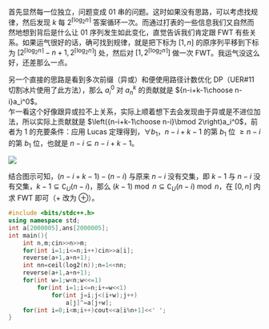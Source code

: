 首先显然每一位独立，问题变成 01 串的问题。这时如果没有思路，可以考虑找规律，然后发现 $k$ 每 $2^{\lceil\log_2 n\rceil}$ 答案循环一次。而通过打表的一些信息我们又自然而然地想到背后是什么让 01 序列发生如此变化，直觉告诉我们肯定跟 FWT 有些关系。如果运气很好的话，确可找到规律，就是把下标为 $[1,n]$ 的原序列平移到下标为 $[2^{\lceil\log_2 n\rceil}-n+1,2^{\lceil\log_2 n\rceil}]$ 处，然后对 $[1,2^{\lceil\log_2 n\rceil}]$ 做一次 FWT。我运气没这么好，还差那么一点。

另一个直接的思路是看到多次前缀（异或）和便使用路径计数优化 DP（UER#11 切割冰片使用了此方法），那么 $a^0_i$ 对 $a^k_n$ 的贡献就是 ${n-i+k-1\choose n-i}a_i^0$。  
乍一看这个好像跟异或拉不上关系，实际上顺着想下去会发现由于异或是不进位加法，所以实际上贡献就是 $\left({n-i+k-1\choose n-i}\bmod 2\right)a_i^0$，前者为 $1$ 的充要条件：应用 Lucas 定理得到，$\forall b_1$，$n-i+k-1$ 的第 $b_1$ 位 $\ge n-i$ 的第 $b_1$ 位，也就是 $n-i\subseteq n-i+k-1$。  

![](https://cdn.luogu.com.cn/upload/image_hosting/xh9ugpe2.png)

结合图示可知，$(n-i+k-1)-(n-i)$ 与原来 $n-i$ 没有交集，即 $k-1$ 与 $n-i$ 没有交集，$k-1\subseteq \complement_U (n-i)$，那么 $(k-1)\bmod n\subseteq \complement_U(n-i)\bmod n$，在 $[0,n]$ 内求 FWT 即可（$+$ 改为 $\oplus$）。

```cpp
#include <bits/stdc++.h>
using namespace std;
int a[2000005],ans[2000005];
int main(){
	int n,m;cin>>n>>m;
	for(int i=1;i<=n;i++)cin>>a[i];
	reverse(a+1,a+n+1);
	int nn=ceil(log2(n));n=1<<nn;
	reverse(a+1,a+n+1);
	for(int w=1;w<n;w<<=1)
		for(int i=1;i<=n;i+=w<<1)
			for(int j=i;j<(i+w);j++)
				a[j]^=a[j+w];
	for(int i=0;i<m;i++)cout<<a[i%n+1]<<' ';
}
```